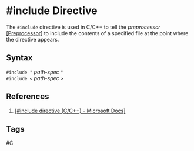 # #include Directive

The `#include` directive is used in C/C++ to tell the *preprocessor* [\[Preprocessor\]](../202202151838) to include the contents of a specified file at the point where the directive appears.  

## Syntax

`#include "` *path-spec* `"`  
`#include <` *path-spec* `>`  

## References
1. [\[#include directive (C/C++) - Microsoft Docs\]](https://docs.microsoft.com/en-us/cpp/preprocessor/hash-include-directive-c-cpp?view=msvc-170)  

## Tags
#C
